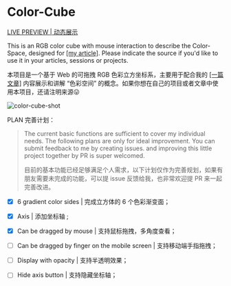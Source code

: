 # Color-Cube

[LIVE PREVIEW | 动态展示](https://cube.zhangxiaochun.com)



This is an RGB color cube with mouse interaction to describe the Color-Space, designed for [[my article]](https://www.zhangxiaochun.com/color-space-1/). Please indicate the source if you'd like to use it in your articles, sessions or projects.



本项目是一个基于 Web 的可拖拽 RGB 色彩立方坐标系，主要用于配合我的 [[一篇文章]](https://www.zhangxiaochun.com/color-space-1/) 内容展示和讲解 “色彩空间” 的概念。如果你想在自己的项目或者文章中使用本项目，还请注明来源😛



![color-cube-shot](https://cube.zhangxiaochun.com/color-cube-shot@2x.png)



PLAN 完善计划：
> The current basic functions are sufficient to cover my individual needs. The following plans are only for ideal improvement. You can submit feedback to me by creating issues. and improving this little project together by PR is super welcomed.
>
> 目前的基本功能已经足够满足个人需求，以下计划仅作为完善规划，如果有朋友需要未完成的功能，可以提 issue 反馈给我，也非常欢迎提 PR 来一起完善改进。

- [x]  6 gradient color sides | 完成立方体的 6 个色彩渐变面；
- [x] Axis | 添加坐标轴 ;
- [x] Can be dragged by mouse | 支持鼠标拖拽，多角度查看；
- [ ] Can be dragged by finger on the mobile screen | 支持移动端手指拖拽；
- [ ] Display with opacity | 支持半透明效果；
- [ ] Hide axis button | 支持隐藏坐标轴；

